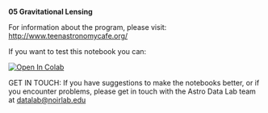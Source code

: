 **05 Gravitational Lensing**

For information about the program, please visit: http://www.teenastronomycafe.org/

If you want to test this notebook you can: 

[![Open In Colab](https://colab.research.google.com/assets/colab-badge.svg)](https://colab.research.google.com/github/astro-datalab/notebooks-latest/blob/master/06_EPO/e-TeenAstronomyCafe/05_Gravitational_Lensing/Gravitational_Lensing.ipynb)

GET IN TOUCH: If you have suggestions to make the notebooks better, or if you encounter problems, please get in touch with the Astro Data Lab team at datalab@noirlab.edu


